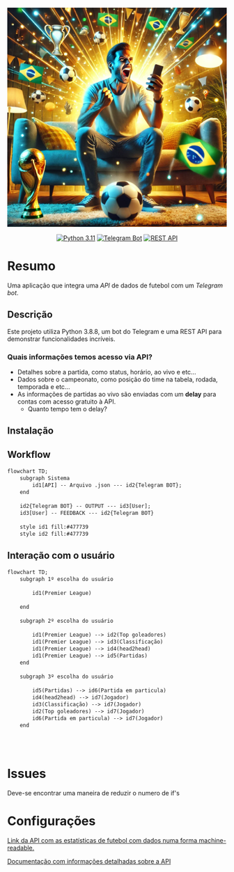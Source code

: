 ![Imagem de capa](https://github.com/jeffersonrafael/FutebolAPI-Bot/blob/dev/assets/capa.png)


<div align="center">
    <a href="https://www.python.org/downloads/release/python-3110/"><img src="https://img.shields.io/badge/Python-3.11-blue.svg" alt="Python 3.11"></a>
    <a href="https://core.telegram.org/bots"><img src="https://img.shields.io/badge/Telegram%20Bot-%2300A5E.svg?style=flat&logo=telegram&logoColor=blue" alt="Telegram Bot"></a> 
    <a href="https://restfulapi.net/"><img src="https://img.shields.io/badge/REST%20API-%2300A5E.svg?style=flat&logo=api&logoColor=white" alt="REST API"></a> 
</div>


# Resumo

Uma aplicação que integra uma _API_ de dados de futebol com um _Telegram bot_.


## Descrição

Este projeto utiliza Python 3.8.8, um bot do Telegram e uma REST API para demonstrar funcionalidades incríveis.

### Quais informações temos acesso via API?
- Detalhes sobre a partida, como status, horário, ao vivo e etc...  
- Dados sobre o campeonato, como posição do time na tabela, rodada, temporada e etc...  
- As informações de partidas ao vivo são enviadas com um **delay** para contas com acesso gratuito à API.
  - Quanto tempo tem o delay?


## Instalação




## Workflow

```mermaid
flowchart TD;  
    subgraph Sistema
        id1[API] -- Arquivo .json --- id2{Telegram BOT};
    end
    
    id2{Telegram BOT} -- OUTPUT --- id3[User];
    id3[User] -- FEEDBACK --- id2{Telegram BOT}
    
    style id1 fill:#477739
    style id2 fill:#477739
```

## Interação com o usuário



```mermaid
flowchart TD;  
    subgraph 1º escolha do usuário
        
        id1(Premier League)

    end

    subgraph 2º escolha do usuário 

        id1(Premier League) --> id2(Top goleadores)
        id1(Premier League) --> id3(Classificação)
        id1(Premier League) --> id4(head2head)
        id1(Premier League) --> id5(Partidas)
    end

    subgraph 3º escolha do usuário
        
        id5(Partidas) --> id6(Partida em particula)
        id4(head2head) --> id7(Jogador)
        id3(Classificação) --> id7(Jogador)
        id2(Top goleadores) --> id7(Jogador)
        id6(Partida em particula) --> id7(Jogador)
    end


    
```

# Issues 
Deve-se encontrar uma maneira de reduzir o numero de if's



# Configurações

[Link da API com as estatísticas de futebol com dados numa forma machine-readable.](https://www.football-data.org/)

[Documentação com informações detalhadas sobre a API](https://www.football-data.org/documentation/quickstart)

